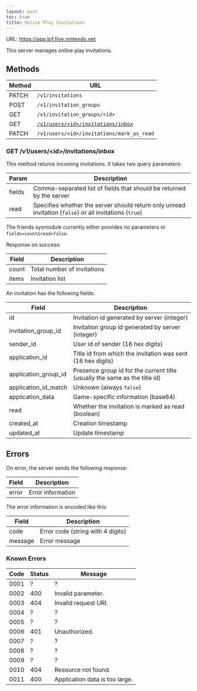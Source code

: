 ```yaml
---
layout: post
toc: true
title: Online Play Invitations
---
```


URL: https://app.lp1.five.nintendo.net

This server manages online play invitations.

## Methods

| Method | URL                                                                  |
|--------|----------------------------------------------------------------------|
| PATCH  | `/v1/invitations`                                                    |
| POST   | `/v1/invitation_groups`                                              |
| GET    | `/v1/invitation_groups/<id>`                                         |
| GET    | [`/v1/users/<id>/invitations/inbox`](#get-v1usersidinvitationsinbox) |
| PATCH  | `/v1/users/<id>/invitations/mark_as_read`                            |

### GET /v1/users/&lt;id&gt;/invitations/inbox
This method returns incoming invitations. It takes two query parameters:

| Param  | Description                                                                                             |
|--------|---------------------------------------------------------------------------------------------------------|
| fields | Comma-separated list of fields that should be returned by the server                                    |
| read   | Specifies whether the server should return only unread invitation (`false`) or all invitations (`true`) |

The friends sysmodule currently either provides no parameters or `fields=count&read=false`.

Response on success:

| Field | Description                 |
|-------|-----------------------------|
| count | Total number of invitations |
| items | Invitation list             |

An invitation has the following fields:

| Field                | Description                                                                |
|----------------------|----------------------------------------------------------------------------|
| id                   | Invitation id generated by server (integer)                                |
| invitation_group_id  | Invitation group id generated by server (integer)                          |
| sender_id            | User id of sender (16 hex digits)                                          |
| application_id       | Title id from which the invitation was sent (16 hex digits)                |
| application_group_id | Presence group id for the current title (usually the same as the title id) |
| application_id_match | Unknown (always `false`)                                                   |
| application_data     | Game-specific information (base64)                                         |
| read                 | Whether the invitation is marked as read (boolean)                         |
| created_at           | Creation timestamp                                                         |
| updated_at           | Update timestamp                                                           |

## Errors
On error, the server sends the following response:

| Field | Description       |
|-------|-------------------|
| error | Error information |

The error information is encoded like this:

| Field   | Description                       |
|---------|-----------------------------------|
| code    | Error code (string with 4 digits) |
| message | Error message                     |

### Known Errors

| Code | Status | Message                        |
|------|--------|--------------------------------|
| 0001 | ?      | ?                              |
| 0002 | 400    | Invalid parameter.             |
| 0003 | 404    | Invalid request URI.           |
| 0004 | ?      | ?                              |
| 0005 | ?      | ?                              |
| 0006 | 401    | Unauthorized.                  |
| 0007 | ?      | ?                              |
| 0008 | ?      | ?                              |
| 0009 | ?      | ?                              |
| 0010 | 404    | Resource not found.            |
| 0011 | 400    | Application data is too large. |